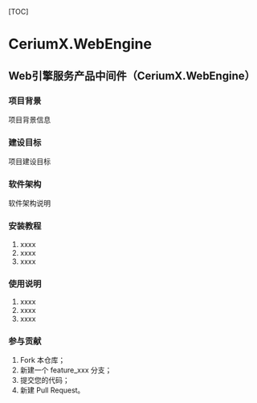 [TOC]

# CeriumX.WebEngine

## Web引擎服务产品中间件（CeriumX.WebEngine）


### 项目背景
项目背景信息


### 建设目标
项目建设目标


### 软件架构
软件架构说明


### 安装教程

1. xxxx
2. xxxx
3. xxxx


### 使用说明

1. xxxx
2. xxxx
3. xxxx


### 参与贡献

1. Fork 本仓库；
2. 新建一个 feature_xxx 分支；
3. 提交您的代码；
4. 新建 Pull Request。
